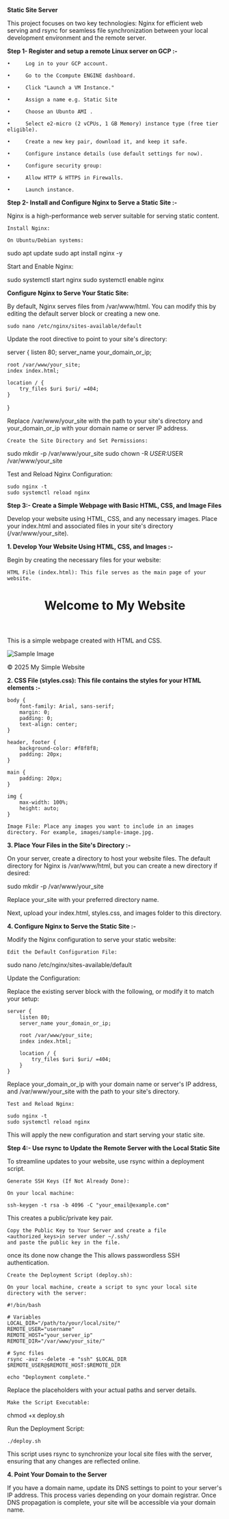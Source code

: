 **Static Site Server**

This project focuses on two key technologies: Nginx for efficient web serving and rsync for seamless file synchronization between your local development environment and the remote server.

**Step 1- Register and setup a remote Linux server on GCP :-**

    •     Log in to your GCP account.
      
    •     Go to the Ccompute ENGINE dashboard.
      
    •     Click "Launch a VM Instance."
      
    •     Assign a name e.g. Static Site
      
    •     Choose an Ubunto AMI .
      
    •     Select e2-micro (2 vCPUs, 1 GB Memory) instance type (free tier eligible).
      
    •     Create a new key pair, download it, and keep it safe.
      
    •     Configure instance details (use default settings for now).
      
    •     Configure security group:
      
    •     Allow HTTP & HTTPS in Firewalls.
      
    •     Launch instance.




**Step 2- Install and Configure Nginx to Serve a Static Site :-**

Nginx is a high-performance web server suitable for serving static content.

    Install Nginx:

    On Ubuntu/Debian systems:

sudo apt update
sudo apt install nginx -y

Start and Enable Nginx:

sudo systemctl start nginx
sudo systemctl enable nginx

**Configure Nginx to Serve Your Static Site:**

By default, Nginx serves files from /var/www/html. You can modify this by editing the default server block or creating a new one.

    sudo nano /etc/nginx/sites-available/default

Update the root directive to point to your site's directory:

server {
    listen 80;
    server_name your_domain_or_ip;

    root /var/www/your_site;
    index index.html;

    location / {
        try_files $uri $uri/ =404;
    }
}

Replace /var/www/your_site with the path to your site's directory and your_domain_or_ip with your domain name or server IP address.

    Create the Site Directory and Set Permissions:

sudo mkdir -p /var/www/your_site
sudo chown -R $USER:$USER /var/www/your_site


Test and Reload Nginx Configuration:

    sudo nginx -t
    sudo systemctl reload nginx



**Step 3:- Create a Simple Webpage with Basic HTML, CSS, and Image Files**

Develop your website using HTML, CSS, and any necessary images. Place your index.html and associated files in your site's directory (/var/www/your_site).


**1. Develop Your Website Using HTML, CSS, and Images :-**

Begin by creating the necessary files for your website:

    HTML File (index.html): This file serves as the main page of your website.

<!DOCTYPE html>
<html lang="en">
<head>
    <meta charset="UTF-8">
    <meta name="viewport" content="width=device-width, initial-scale=1.0">
    <title>My Simple Website</title>
    <link rel="stylesheet" href="styles.css">
</head>
<body>
    <header>
        <h1>Welcome to My Website</h1>
    </header>
    <main>
        <p>This is a simple webpage created with HTML and CSS.</p>
        <img src="images/sample-image.jpg" alt="Sample Image">
    </main>
    <footer>
        <p>&copy; 2025 My Simple Website</p>
    </footer>
</body>
</html>

**2. CSS File (styles.css): This file contains the styles for your HTML elements :-**

    body {
        font-family: Arial, sans-serif;
        margin: 0;
        padding: 0;
        text-align: center;
    }

    header, footer {
        background-color: #f8f8f8;
        padding: 20px;
    }

    main {
        padding: 20px;
    }

    img {
        max-width: 100%;
        height: auto;
    }

    Image File: Place any images you want to include in an images directory. For example, images/sample-image.jpg.

**3. Place Your Files in the Site's Directory :-**

On your server, create a directory to host your website files. The default directory for Nginx is /var/www/html, but you can create a new directory if desired:

sudo mkdir -p /var/www/your_site

Replace your_site with your preferred directory name.

Next, upload your index.html, styles.css, and images folder to this directory.

**4. Configure Nginx to Serve the Static Site :-**

Modify the Nginx configuration to serve your static website:

    Edit the Default Configuration File:

sudo nano /etc/nginx/sites-available/default

Update the Configuration:

Replace the existing server block with the following, or modify it to match your setup:

    server {
        listen 80;
        server_name your_domain_or_ip;

        root /var/www/your_site;
        index index.html;

        location / {
            try_files $uri $uri/ =404;
        }
    }

Replace your_domain_or_ip with your domain name or server's IP address, and /var/www/your_site with the path to your site's directory.

    Test and Reload Nginx:

    sudo nginx -t
    sudo systemctl reload nginx

This will apply the new configuration and start serving your static site.


**Step 4:- Use rsync to Update the Remote Server with the Local Static Site**

To streamline updates to your website, use rsync within a deployment script.

    Generate SSH Keys (If Not Already Done):

    On your local machine:

    ssh-keygen -t rsa -b 4096 -C "your_email@example.com"

This creates a public/private key pair.

    Copy the Public Key to Your Server and create a file <authorized_keys>in server under ~/.ssh/
    and paste the public key in the file.    

once its done now change the 
This allows passwordless SSH authentication.

    Create the Deployment Script (deploy.sh):

    On your local machine, create a script to sync your local site directory with the server:

    #!/bin/bash

    # Variables
    LOCAL_DIR="/path/to/your/local/site/"
    REMOTE_USER="username"
    REMOTE_HOST="your_server_ip"
    REMOTE_DIR="/var/www/your_site/"

    # Sync files
    rsync -avz --delete -e "ssh" $LOCAL_DIR $REMOTE_USER@$REMOTE_HOST:$REMOTE_DIR

    echo "Deployment complete."

Replace the placeholders with your actual paths and server details.

    Make the Script Executable:

chmod +x deploy.sh

Run the Deployment Script:

    ./deploy.sh

This script uses rsync to synchronize your local site files with the server, ensuring that any changes are reflected online.

**4. Point Your Domain to the Server**

If you have a domain name, update its DNS settings to point to your server's IP address. This process varies depending on your domain registrar. Once DNS propagation is complete, your site will be accessible via your domain name.

